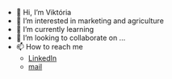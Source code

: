 - 👋 Hi, I’m Viktória
- 👀 I’m interested in marketing and agriculture
- 🌱 I’m currently learning 
- 💞️ I’m looking to collaborate on ...
- 📫 How to reach me
  - [LinkedIn](linkedin.com/in/viktoria-lavrinczova)
  - [mail](viktorialavrinczova@gmail.com)
<!---
vikilav/vikilav is a ✨ special ✨ repository because its `README.md` (this file) appears on your GitHub profile.
You can click the Preview link to take a look at your changes.
--->

